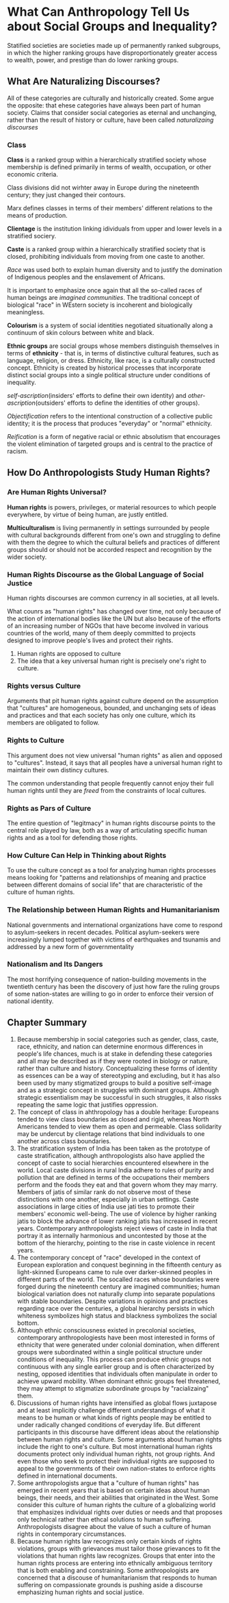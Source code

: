 # What Can Anthropology Tell Us about Social Groups and Inequality?
Statified societies are societies made up of permanently ranked subgroups, in which the higher ranking groups have disproportionately greater access to wealth, power, and prestige than do lower ranking groups.

## What Are Naturalizing Discourses?
All of these categories are culturally and historically created. Some argue the opposite: that ehese categories have always been part of human society. Claims that consider social categories as eternal and unchanging, rather than the result of history or culture, have been called *naturalizaing discourses*

### Class
**Class** is a ranked group within a hierarchically stratified society whose membership is defined primarily in terms of wealth, occupation, or other economic criteria.

Class divisions did not wirhter away in Europe during the nineteenth century; they just changed their contours. 

Marx defines classes in terms of their members' different relations to the means of production. 

**Clientage** is the institution linking idividuals from upper and lower levels in a stratified sociery.

**Caste** is a ranked group within a hierarchically stratified society that is closed, prohibiting individuals from moving from one caste to another. 

*Race* was used both to explain human diversity and to justify the domination of Indigenous peoples and the enslavement of Africans.

It is important to emphasize once again that all the so-called races of human beings are *imagined communities*. The traditional concept of biological "race" in WEstern society is incoherent and biologically meaningless.

**Colourism** is a system of social identities negotiated situationally along a continuum of skin colours between white and black. 

**Ethnic groups** are social groups whose members distinguish themselves in terms of **ethnicity** - that is, in terms of distinctive cultural features, such as language, religion, or dress. Ethnicity, like race, is a culturally constructed concept. Ethnicity is created by historical processes that incorporate distinct social groups into a single political structure under conditions of inequality. 

*self-ascription*(insiders' efforts to define their own identity) and *other-ascription*(outsiders' efforts to define the identities of other groups).

*Objectification* refers to the intentional construction of a collective public identity; it is the process that produces "everyday" or "normal" ethnicity.

*Reification* is a form of negative racial or ethnic absolutism that encourages the violent elimination of targeted groups and is central to the practice of racism.

## How Do Anthropologists Study Human Rights?
### Are Human Rights Universal?
**Human rights** is powers, privileges, or material resources to which people everywhere, by virtue of being human, are justly entitled.

**Multiculturalism** is living permanently in settings surrounded by people with cultural backgrounds different from one's own and struggling to define with them the degree to which the cultural beliefs and practices of different groups should or should not be accorded respect and recognition by the wider society.

### Human Rights Discourse as the Global Language of Social Justice
Human rights discourses are common currency in all societies, at all levels.

What counrs as "human rights" has changed over time, not only because of the action of international bodies like the UN but also because of the efforts of an increasing number of NGOs that have become involved in various countries of the world, many of them deeply committed to projects designed to improve people's lives and protect their rights.

1. Human rights are opposed to culture
2. The idea that a key universal human right is precisely one's right to culture.

### Rights versus Culture
Arguments that pit human rights against culture depend on the assumption that "cultures" are homogeneous, bounded, and unchanging sets of ideas and practices and that each society has only one culture, which its members are obligated to follow.

### Rights to Culture
This argument does not view universal "human rights" as alien and opposed to "cultures". Instead, it says that all peoples have a universal human right to maintain their own distincy cultures.

The common understanding that people frequently cannot enjoy their full human rights until they are *freed* from the constraints of local cultures.

### Rights as Pars of Culture
The entire question of "legitmacy" in human rights discourse points to the central role played by law, both as a way of articulating specific human rights and as a tool for defending those rights.

### How Culture Can Help in Thinking about Rights
To use the culture concept as a tool for analyzing human rights processes means looking for "patterns and relationships of meaning and practice between different domains of social life" that are characteristic of the culture of human rights.

### The Relationship between Human Rights and Humanitarianism
National governments and international organizations have come to respond to asylum-seekers in recent decades.
Political asylum-seekers were increasingly lumped together with victims of earthquakes and tsunamis and addressed by a new form of governmentality

### Nationalism and Its Dangers
The most horrifying consequence of nation-building movements in the twentieth century has been the discovery of just how fare the ruling groups of some nation-states are willing to go in order to enforce their version of national identity.
## Chapter Summary
1. Because membership in social categories such as gender, class, caste, race, ethnicity, and nation can determine enormous differences in people's life chances, much is at stake in defending these categories and all may be described as if they were rooted in biology or nature, rather than culture and history. Conceptualizing these forms of identity as essences can be a way of stereotyping and excluding, but it has also been used by many stigmatized groups to build a positive self-image and as a strategic concept in struggles with dominant groups. Although strategic essentialism may be successful in such struggles, it also rissks repeating the same logic that justifies oppression. 
2. The concept of class in ahthropology has a double heritage: Europeans tended to view class boundaries as closed and rigid, whereas North Americans tended to view them as open and permeable. Class solidarity may be undercut by clientage relations that bind individuals to one another across class boundaries.
3. The stratification system of India has been taken as the prototype of caste stratification, although anthropologists also have applied the concept of caste to social hierarchies encountered elsewhere in the world. Local caste divisions in rural India adhere to rules of purity and pollution that are defined in terms of the occupations their members perform and the foods they eat and that govern whom they may marry. Members of jatis of similar rank do not observe most of these distinctions with one another, especially in urban settings. Caste associations in large cities of India use jati ties to promote their members' economic well-being. The use of violence by higher ranking jatis to block the advance of lower ranking jatis has increased in recent years. Contemporary anthropologists reject views of caste in India that portray it as internally harmonious and uncontested by those at the bottom of the hierarchy, pointing to the rise in caste violence in recent years.
4. The contemporary concept of "race" developed in the context of European exploration and conquest beginning in the fifteenth century as light-skinned Europeans came to rule over darker-skinned peoples in different parts of the world. The socalled races whose boundaries were forged during the nineteenth century are imagined communities; human biological variation does not naturally clump into separate populations with stable boundaries. Despite variations in opinions and practices regarding race over the centuries, a global hierarchy persists in which whiteness symbolizes high status and blackness symbolizes the social bottom.
5. Although ethnic consciousness existed in precolonial societies, contemporary anthropologiests have been most interested in forms of ethnicity that were generated under colonial domination, when different groups were subordinated within a single political structure under conditions of inequality. This process can produce ethnic groups not continuous with any single earlier group and is often characterized by nesting, opposed identities that individuals often manipulate in order to achieve upward mobility. When dominant ethnic groups feel threatened, they may attempt to stigmatize subordinate groups by "racializaing" them.
6. Discussions of human rights have intensified as global flows juxtapose and at least implicitly challenge different understandings of what it means to be human or what kinds of rights people may be entitled to under radically changed conditions of everyday life. But different participants in this discourse have different ideas about the relationship between human rights and culture. Some arguments about human rights include the right to one's culture. But most international human rights documents protect only individual human rights, not group rights. And even those who seek to protect their individual rights are supposed to appeal to the governments of their own nation-states to enforce rights defined in international documents.
7. Some anthropologists argue that a "culture of human rights" has emerged in recent years that is based on certain ideas about human beings, their needs, and their abilities that originated in the West. Some consider this culture of human rights the culture of a globalizing world that emphasizes individual rights over duties or needs and that proposes only technical rather than ethcal solutions to human suffering. Anthropologists disagree about the value of such a culture of human rights in contemporary circumstances.
8. Because human rights law recognizes only certain kinds of rights violations, groups with grievances must tailor those grievances to fit the violations that human rights law recognizes. Groups that enter into the human rights process are entering into ethnically ambiguous territory that is both enabling and constraining. Some anthropologists are concerned that a discouse of humanitarianism that responds to human suffering on compassionate grounds is pushing aside a discourse emphasizing human rights and social justice. 